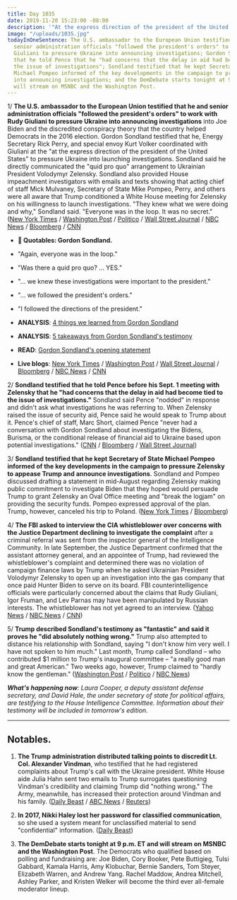 ```yaml
---
title: Day 1035
date: 2019-11-20 15:23:00 -08:00
description: '"At the express direction of the president of the United States."'
image: "/uploads/1035.jpg"
todayInOneSentence: The U.S. ambassador to the European Union testified that he and
  senior administration officials "followed the president's orders" to work with Rudy
  Giuliani to pressure Ukraine into announcing investigations; Gordon Sondland testified
  that he told Pence that he "had concerns that the delay in aid had become tied to
  the issue of investigations"; Sondland testified that he kept Secretary of State
  Michael Pompeo informed of the key developments in the campaign to pressure Ukraine
  into announcing investigations; and the DemDebate starts tonight at 9 p.m. ET and
  will stream on MSNBC and the Washington Post.
---
```


1/ **The U.S. ambassador to the European Union testified that he and senior administration officials "followed the president's orders" to work with Rudy Giuliani to pressure Ukraine into announcing investigations** into Joe Biden and the discredited conspiracy theory that the country helped Democrats in the 2016 election. Gordon Sondland testified that he, Energy Secretary Rick Perry, and special envoy Kurt Volker coordinated with Giuliani at the "at the express direction of the president of the United States" to pressure Ukraine into launching investigations. Sondland said he directly communicated the "quid pro quo" arrangement to Ukrainian President Volodymyr Zelensky. Sondland also provided House impeachment investigators with emails and texts showing that acting chief of staff Mick Mulvaney, Secretary of State Mike Pompeo, Perry, and others were all aware that Trump conditioned a White House meeting for Zelensky on his willingness to launch investigations. "They knew what we were doing and why," Sondland said. "Everyone was in the loop. It was no secret." ([New York Times](https://www.nytimes.com/2019/11/20/us/politics/sondland-in-act-of-defiance-says-he-followed-trumps-orders-in-ukraine-pressure-scheme.html) / [Washington Post](https://www.washingtonpost.com/politics/sondland-was-there-a-quid-pro-quo-the-answer-is-yes/2019/11/20/34741e3c-0b92-11ea-8397-a955cd542d00_story.html) / [Politico](https://www.politico.com/news/2019/11/20/gordon-sondland-impeachment-testimony-071708) / [Wall Street Journal](https://www.wsj.com/articles/gordon-sondland-to-testify-in-impeachment-inquiry-11574245802) / [NBC News](https://www.nbcnews.com/politics/trump-impeachment-inquiry/sondland-testimony-targets-trump-pompeo-confirms-deal-ukraine-n1086541) / [Bloomberg](https://www.bloomberg.com/news/articles/2019-11-20/sondland-says-giuliani-s-quid-pro-quo-was-ordered-by-trump) / [CNN](https://www.cnn.com/2019/11/20/politics/public-impeachment-hearing-day-4/index.html)

* **💬 Quotables: Gordon Sondland.**

* "Again, everyone was in the loop."

* "Was there a quid pro quo? ... YES."

* "... we knew these investigations were important to the president."

* "... we followed the president's orders."

* "I followed the directions of the president."

* **ANALYSIS**: [4 things we learned from Gordon Sondland](https://www.nytimes.com/2019/11/20/us/politics/sondland-statement.html)

* **ANALYSIS**: [5 takeaways from Gordon Sondland's testimony](https://www.cnn.com/2019/11/20/politics/gordon-sondland-hearing-takeaways/index.html)

* **READ**: [Gordon Sondland's opening statement](https://www.washingtonpost.com/context/opening-statement-before-the-house-intelligence-committee-from-gordon-sondland-u-s-ambassador-to-the-european-union/c6fe4516-df6b-49e1-8943-de6ccc73175f/)

* **Live blogs**: [New York Times](https://www.nytimes.com/2019/11/20/us/politics/impeachment-hearings.html) / [Washington Post](https://www.washingtonpost.com/politics/impeachment-hearings-live-updates/2019/11/20/66ec806a-0b20-11ea-8397-a955cd542d00_story.html) / [Wall Street Journal](https://www.wsj.com/livecoverage/gordon-sondland-testifies-impeachment) / [Bloomberg](https://www.bloomberg.com/news/articles/2019-11-20/sondland-to-be-questioned-on-call-with-trump-impeachment-update) / [NBC News](https://www.nbcnews.com/politics/trump-impeachment-inquiry/live-blog/nov-20-impeachment-hearings-live-updates-n1086301) / [CNN](https://www.cnn.com/politics/live-news/impeachment-hearing-11-20-19/index.html)

2/ **Sondland testified that he told Pence before his Sept. 1 meeting with Zelensky that he "had concerns that the delay in aid had become tied to the issue of investigations."** Sondland said Pence "nodded" in response and didn't ask what investigations he was referring to. When Zelensky raised the issue of security aid, Pence said he would speak to Trump about it. Pence's chief of staff, Marc Short, claimed Pence "never had a conversation with Gordon Sondland about investigating the Bidens, Burisma, or the conditional release of financial aid to Ukraine based upon potential investigations." ([CNN](https://www.cnn.com/2019/11/20/politics/public-impeachment-hearing-day-4/index.html) / [Bloomberg](https://www.bloomberg.com/news/articles/2019-11-20/sondland-to-be-questioned-on-call-with-trump-impeachment-update) / [Wall Street Journal](https://www.wsj.com/articles/gordon-sondland-to-testify-in-impeachment-inquiry-11574245802))

3/ **Sondland testified that he kept Secretary of State Michael Pompeo informed of the key developments in the campaign to pressure Zelensky to appease Trump and announce investigations**. Sondland and Pompeo discussed drafting a statement in mid-August regarding Zelensky making public commitment to investigate Biden that they hoped would persuade Trump to grant Zelensky an Oval Office meeting and "break the logjam" on providing the security funds. Pompeo expressed approval of the plan. Trump, however, canceled his trip to Poland. ([New York Times](https://www.nytimes.com/2019/11/20/us/politics/sondland-pompeo-ukraine.html) / [Bloomberg](https://www.bloomberg.com/news/articles/2019-11-20/sondland-to-be-questioned-on-call-with-trump-impeachment-update))

4/ **The FBI asked to interview the CIA whistleblower over concerns with the Justice Department declining to investigate the complaint** after a criminal referral was sent from the inspector general of the Intelligence Community. In late September, the Justice Department confirmed that the assistant attorney general, and an appointee of Trump, had reviewed the whistleblower's complaint and determined there was no violation of campaign finance laws by Trump when he asked Ukrainian President Volodymyr Zelensky to open up an investigation into the gas company that once paid Hunter Biden to serve on its board. FBI counterintelligence officials were particularly concerned about the claims that Rudy Giuliani, Igor Fruman, and Lev Parnas may have been manipulated by Russian interests. The whistleblower has not yet agreed to an interview. ([Yahoo News](https://news.yahoo.com/fbi-seeks-interview-with-cia-whistleblower-121637359.html) / [NBC News](https://www.nbcnews.com/politics/donald-trump/fbi-seeks-interview-whistleblower-n1086691) / [CNN](https://www.cnn.com/2019/11/20/politics/fbi-whistleblower/index.html))

5/ **Trump described Sondland's testimony as "fantastic" and said it proves he "did absolutely nothing wrong."** Trump also attempted to distance his relationship with Sondland, saying "I don't know him very well. I have not spoken to him much." Last month, Trump called Sondland – who contributed $1 million to Trump's inaugural committee – "a really good man and great American." Two weeks ago, however, Trump claimed to "hardly know the gentleman." ([Washington Post](https://www.washingtonpost.com/politics/impeachment-hearings-live-updates/2019/11/20/66ec806a-0b20-11ea-8397-a955cd542d00_story.html#link-VJQRHONYYIYGXMOSRCAEEJFX6I) / [Politico](https://www.politico.com/news/2019/11/20/trump-dismisses-sondlands-testimony-i-dont-know-him-very-well-072080) / [NBC News](https://www.nbcnews.com/politics/trump-impeachment-inquiry/photographer-captures-trump-s-handwritten-talking-points-responding-sondland-n1087026))

***What's happening now**: Laura Cooper, a deputy assistant defense secretary, and David Hale, the under secretary of state for political affairs, are testifying to the House Intelligence Committee. Information about their testimony will be included in tomorrow's edition.*

---

## Notables.

1. **The Trump administration distributed talking points to discredit Lt. Col. Alexander Vindman**, who testified that he had registered complaints about Trump's call with the Ukraine president. White House aide Julia Hahn sent two emails to Trump surrogates questioning Vindman's credibility and claiming Trump did "nothing wrong." The Army, meanwhile, has increased their protection around Vindman and his family. ([Daily Beast](https://www.thedailybeast.com/trump-white-house-spreads-anti-vindman-talking-points-to-surrogates) / [ABC News](https://abcnews.go.com/Politics/army-providing-security-assistance-vindman-key-witness-impeachment/story?id=67137282) / [Reuters](https://www.reuters.com/article/us-usa-trump-impeachment-vindman/army-assessing-impeachment-witness-vindmans-security-us-official-idUSKBN1XT2F3))

2. **In 2017, Nikki Haley lost her password for classified communication**, so she used a system meant for unclassified material to send "confidential" information. ([Daily Beast](https://www.thedailybeast.com/nikki-haley-used-system-for-unclassified-material-to-send-confidential-information))

3. **The DemDebate starts tonight at 9 p.m. ET and will stream on MSNBC and the Washington Post**. The Democrats who qualified based on polling and fundraising are: Joe Biden, Cory Booker, Pete Buttigieg, Tulsi Gabbard, Kamala Harris, Amy Klobuchar, Bernie Sanders, Tom Steyer, Elizabeth Warren, and Andrew Yang. Rachel Maddow, Andrea Mitchell, Ashley Parker, and Kristen Welker will become the third ever all-female moderator lineup.